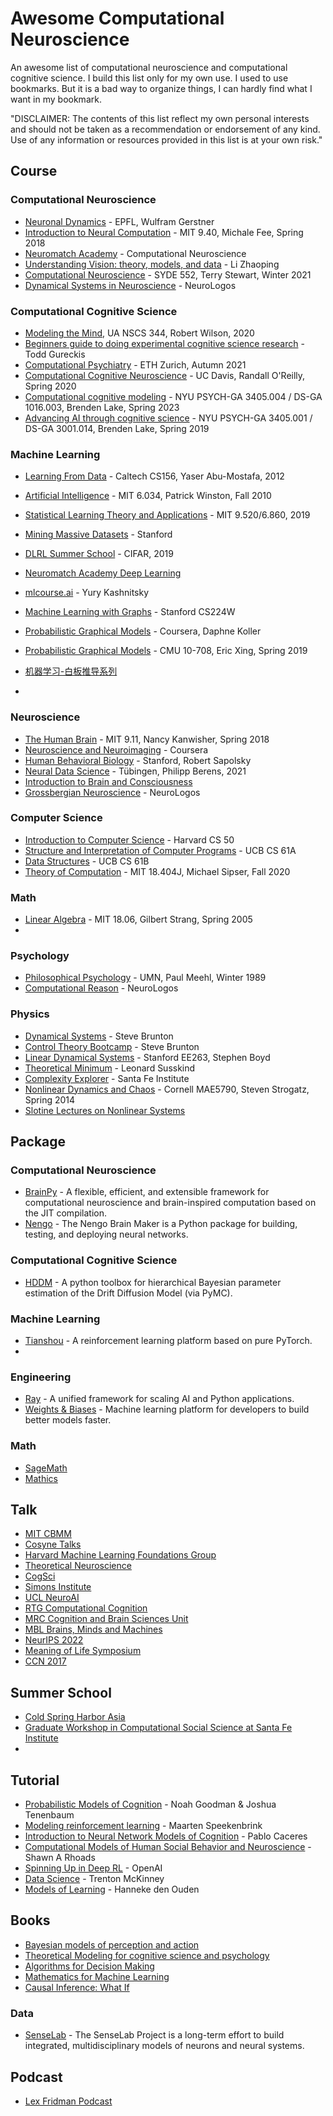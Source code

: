 # Awesome Computational Neuroscience
An awesome list of computational neuroscience and computational cognitive science. I build this list only for my own use. I used to use bookmarks. But it is a bad way to organize things, I can hardly find what I want in my bookmark. 

"DISCLAIMER: The contents of this list reflect my own personal interests and should not be taken as a recommendation or endorsement of any kind. Use of any information or resources provided in this list is at your own risk."



## Course

### Computational Neuroscience

- [Neuronal Dynamics](https://neuronaldynamics.epfl.ch/) - EPFL, Wulfram Gerstner
- [Introduction to Neural Computation](https://www.youtube.com/playlist?list=PLUl4u3cNGP61I4aI5T6OaFfRK2gihjiMm) - MIT 9.40, Michale Fee, Spring 2018
- [Neuromatch Academy](https://compneuro.neuromatch.io/tutorials/intro.html) - Computational Neuroscience
- [Understanding Vision: theory, models, and data](https://www.youtube.com/playlist?list=PLbG9iu2mq65-Vmo9VRtkh9AXJ2Ekfrqtk) - Li Zhaoping
- [Computational Neuroscience](https://www.youtube.com/playlist?list=PLX-XEf1yTMrkcpni8RJMnqGBlA9uEHlaE) - SYDE 552, Terry Stewart, Winter 2021
- [Dynamical Systems in Neuroscience](https://www.youtube.com/playlist?list=PLTEtXsHFKZTvNIoeXHF5JSVc21LrM-j2f) - NeuroLogos



### Computational Cognitive Science

- [Modeling the Mind](http://u.arizona.edu/~bob/web_NSCS344/), UA NSCS 344, Robert Wilson, 2020
- [Beginners guide to doing experimental cognitive science research](https://vimeo.com/showcase/howtocogsci) - Todd Gureckis
- [Computational Psychiatry](https://video.ethz.ch/lectures/d-itet/2021/autumn/227-0971-00L/8007a432-d2bc-4836-8371-8d11048b537d.html) - ETH Zurich, Autumn 2021
- [Computational Cognitive Neuroscience](https://www.youtube.com/playlist?list=PLu02O8xRZn7xtNx03Rlq6xMRdYcQgEpar) - UC Davis, Randall O'Reilly, Spring 2020
- [Computational cognitive modeling]() - NYU PSYCH-GA 3405.004 / DS-GA 1016.003, Brenden Lake, Spring 2023
- [Advancing AI through cognitive science](https://brendenlake.github.io/AAI-site/) - NYU PSYCH-GA 3405.001 / DS-GA 3001.014, Brenden Lake, Spring 2019



### Machine Learning

- [Learning From Data](https://home.work.caltech.edu/telecourse.html) - Caltech CS156, Yaser Abu-Mostafa, 2012
- [Artificial Intelligence](https://www.youtube.com/playlist?list=PLUl4u3cNGP63gFHB6xb-kVBiQHYe_4hSi) - MIT 6.034, Patrick Winston, Fall 2010
- [Statistical Learning Theory and Applications](https://www.youtube.com/playlist?list=PLyGKBDfnk-iB4Xz_EAJNEgGF5I-6OzRNI) - MIT 9.520/6.860, 2019
- [Mining Massive Datasets](https://www.youtube.com/playlist?list=PLLssT5z_DsK9JDLcT8T62VtzwyW9LNepV) - Stanford
- [DLRL Summer School](https://www.youtube.com/playlist?list=PLKlhhkvvU8-aXmPQZNYG_e-2nTd0tJE8v) - CIFAR, 2019 
- [Neuromatch Academy Deep Learning](https://deeplearning.neuromatch.io/tutorials/intro.html) 
- [mlcourse.ai](https://github.com/Yorko/mlcourse.ai) - Yury Kashnitsky
- [Machine Learning with Graphs](https://www.youtube.com/playlist?list=PLoROMvodv4rPLKxIpqhjhPgdQy7imNkDn) - Stanford CS224W
- [Probabilistic Graphical Models](https://www.coursera.org/specializations/probabilistic-graphical-models) - Coursera, Daphne Koller
- [Probabilistic Graphical Models](https://www.cs.cmu.edu/~epxing/Class/10708-19/) - CMU 10-708, Eric Xing, Spring 2019
- [机器学习-白板推导系列](https://www.bilibili.com/video/BV1aE411o7qd/)

- 



### Neuroscience

- [The Human Brain](https://www.youtube.com/playlist?list=PLyGKBDfnk-iAQx4Kw9JeVqspbg77sfAK0) - MIT 9.11, Nancy Kanwisher, Spring 2018 
- [Neuroscience and Neuroimaging](https://www.coursera.org/specializations/computational-neuroscience) - Coursera
- [Human Behavioral Biology](https://www.youtube.com/playlist?list=PL848F2368C90DDC3D) - Stanford, Robert Sapolsky
- [Neural Data Science](https://www.youtube.com/playlist?list=PL05umP7R6ij3SxudmSWFL_zGh0BMrRdrx) - Tübingen, Philipp Berens, 2021
- [Introduction to Brain and Consciousness](https://www.youtube.com/playlist?list=PLw86EyOzTC2O-ANg5uj2yOAEqmN2kSm0d)
- [Grossbergian Neuroscience](https://www.youtube.com/playlist?list=PLTEtXsHFKZTsxmKyVn69ZmLBxghBH1tNR) - NeuroLogos



### Computer Science
- [Introduction to Computer Science](https://www.edx.org/cs50) - Harvard CS 50
- [Structure and Interpretation of Computer Programs](https://cs61a.org/) - UCB CS 61A
- [Data Structures](http://datastructur.es/) - UCB CS 61B
- [Theory of Computation](https://www.youtube.com/playlist?list=PLUl4u3cNGP60_JNv2MmK3wkOt9syvfQWY) - MIT 18.404J, Michael Sipser, Fall 2020



### Math

- [Linear Algebra](https://www.youtube.com/playlist?list=PL49CF3715CB9EF31D) - MIT 18.06, Gilbert Strang, Spring 2005
- 



### Psychology
- [Philosophical Psychology](https://meehl.umn.edu/video) - UMN, Paul Meehl, Winter 1989
- [Computational Reason](https://www.youtube.com/playlist?list=PLTEtXsHFKZTt_8pbhVMxQYGO1Vx-qPlWA) - NeuroLogos



### Physics

- [Dynamical Systems](https://www.youtube.com/playlist?list=PLMrJAkhIeNNR6DzT17-MM1GHLkuYVjhyt) - Steve Brunton
- [Control Theory Bootcamp](https://www.youtube.com/playlist?list=PLMrJAkhIeNNR20Mz-VpzgfQs5zrYi085m) - Steve Brunton
- [Linear Dynamical Systems](https://www.youtube.com/playlist?list=PL06960BA52D0DB32B) - Stanford EE263, Stephen Boyd
- [Theoretical Minimum](https://theoreticalminimum.com/home) - Leonard Susskind
- [Complexity Explorer](https://www.complexityexplorer.org/) - Santa Fe Institute
- [Nonlinear Dynamics and Chaos](https://www.youtube.com/playlist?list=PLbN57C5Zdl6j_qJA-pARJnKsmROzPnO9V) - Cornell MAE5790, Steven Strogatz, Spring 2014
- [Slotine Lectures on Nonlinear Systems](http://web.mit.edu/nsl/www/videos/lectures.html)



## Package

### Computational Neuroscience

- [BrainPy](https://github.com/brainpy/BrainPy) - A flexible, efficient, and extensible framework for computational neuroscience and brain-inspired computation based on the JIT compilation.
- [Nengo](https://github.com/hmmlearn/hmmlearn) - The Nengo Brain Maker is a Python package for building, testing, and deploying neural networks.



### Computational Cognitive Science

- [HDDM](https://hddm.readthedocs.io/en/latest/) - A python toolbox for hierarchical Bayesian parameter estimation of the Drift Diffusion Model (via PyMC).



### Machine Learning

- [Tianshou](https://tianshou.readthedocs.io/en/stable/index.html) - A reinforcement learning platform based on pure PyTorch.
- 







### Engineering
- [Ray](https://docs.ray.io/en/latest/index.html) - A unified framework for scaling AI and Python applications.
- [Weights & Biases](https://wandb.ai/site) - Machine learning platform for developers to build better models faster.



### Math

- [SageMath](https://www.sagemath.org/)
- [Mathics](https://mathics.org/)



## Talk
- [MIT CBMM](https://www.youtube.com/@MITCBMM)
- [Cosyne Talks](https://www.youtube.com/channel/UCzOTbZTHTubFNjANAR33AAg)
- [Harvard Machine Learning Foundations Group](https://mltheory.org/)
- [Theoretical Neuroscience](https://www.youtube.com/@theoreticalneuroscience6062/videos)
- [CogSci](https://www.youtube.com/@cogsciinterdisciplinarystu2501/videos)
- [Simons Institute](https://www.youtube.com/@SimonsInstituteTOC/videos)
- [UCL NeuroAI](https://www.ucl.ac.uk/research/domains/neuroscience/ucl-neuroai)
- [RTG Computational Cognition](https://www.youtube.com/channel/UCSGkTC1wXU6h6jGOyviuKWA/videos)
- [MRC Cognition and Brain Sciences Unit](https://www.youtube.com/@MRCCBU/videos)
- [MBL Brains, Minds and Machines](https://mbl.hosted.panopto.com/Panopto/Pages/Sessions/List.aspx)
- [NeurIPS 2022](https://slideslive.com/neurips-2022)
- [Meaning of Life Symposium](https://www.youtube.com/playlist?list=PLypiXJdtIca7i8IrNye4IenjnUCP9LF35)
- [CCN 2017](https://www.youtube.com/@kendrickkay/videos)



## Summer School
- [Cold Spring Harbor Asia](http://www.csh-asia.org/)
- [Graduate Workshop in Computational Social Science at Santa Fe Institute](https://www.santafe.edu/engage/learn/programs/graduate-workshop-computational-social-science)
- 



## Tutorial

- [Probabilistic Models of Cognition](https://probmods.org/) - Noah Goodman & Joshua Tenenbaum
- [Modeling reinforcement learning](https://speekenbrink-lab.github.io/blog/) - Maarten Speekenbrink
- [Introduction to Neural Network Models of Cognition](https://com-cog-book.github.io/com-cog-book/intro.html) - Pablo Caceres
- [Computational Models of Human Social Behavior and Neuroscience](https://shawnrhoads.github.io/gu-psyc-347/) - Shawn A Rhoads
- [Spinning Up in Deep RL](https://spinningup.openai.com/en/latest/) - OpenAI
- [Data Science](https://trenton3983.github.io/) - Trenton McKinney
- [Models of Learning](http://www.hannekedenouden.ruhosting.nl/RLtutorial/Instructions.html) - Hanneke den Ouden



## Books

- [Bayesian models of perception and action](https://www.cns.nyu.edu/malab/bayesianbook.html)
- [Theoretical Modeling for cognitive science and psychology](https://computationalcognitivescience.github.io/lovelace/home)
- [Algorithms for Decision Making](https://algorithmsbook.com/)
- [Mathematics for Machine Learning](https://mml-book.github.io/)
- [Causal Inference: What If](https://www.hsph.harvard.edu/miguel-hernan/causal-inference-book/)



### Data

- [SenseLab](https://senselab.med.yale.edu/) - The SenseLab Project is a long-term effort to build integrated, multidisciplinary models of neurons and neural systems.



## Podcast

- [Lex Fridman Podcast](https://www.youtube.com/playlist?list=PLrAXtmErZgOdP_8GztsuKi9nrraNbKKp4)
